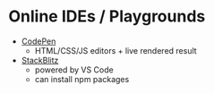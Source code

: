# Online IDEs / Playgrounds

* [CodePen](https://codepen.io/)
  * HTML/CSS/JS editors + live rendered result
* [StackBlitz](https://stackblitz.com)
  * powered by VS Code
  * can install npm packages
